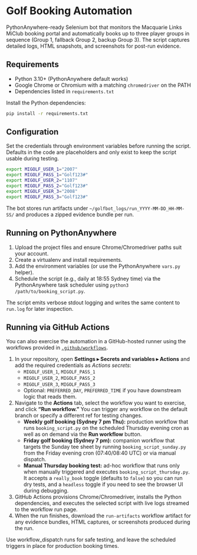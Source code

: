 # Golf Booking Automation

PythonAnywhere-ready Selenium bot that monitors the Macquarie Links MiClub booking
portal and automatically books up to three player groups in sequence (Group 1,
fallback Group 2, backup Group 3). The script captures detailed logs, HTML
snapshots, and screenshots for post-run evidence.

## Requirements
- Python 3.10+ (PythonAnywhere default works)
- Google Chrome or Chromium with a matching `chromedriver` on the PATH
- Dependencies listed in `requirements.txt`

Install the Python dependencies:
```bash
pip install -r requirements.txt
```

## Configuration
Set the credentials through environment variables before running the script.
Defaults in the code are placeholders and only exist to keep the script usable
during testing.
```bash
export MIGOLF_USER_1="2007"
export MIGOLF_PASS_1="Golf123#"
export MIGOLF_USER_2="1107"
export MIGOLF_PASS_2="Golf123#"
export MIGOLF_USER_3="2008"
export MIGOLF_PASS_3="Golf123#"
```

The bot stores run artifacts under `~/golfbot_logs/run_YYYY-MM-DD_HH-MM-SS/` and
produces a zipped evidence bundle per run.

## Running on PythonAnywhere
1. Upload the project files and ensure Chrome/Chromedriver paths suit your account.
2. Create a virtualenv and install requirements.
3. Add the environment variables (or use the PythonAnywhere `vars.py` helper).
4. Schedule the script (e.g., daily at 18:55 Sydney time) via the PythonAnywhere task
   scheduler using `python3 /path/to/booking_script.py`.

The script emits verbose stdout logging and writes the same content to
`run.log` for later inspection.

## Running via GitHub Actions
You can also exercise the automation in a GitHub-hosted runner using the
workflows provided in [`.github/workflows`](.github/workflows).

1. In your repository, open **Settings ▸ Secrets and variables ▸ Actions** and
   add the required credentials as *Actions secrets*:
   - `MIGOLF_USER_1`, `MIGOLF_PASS_1`
   - `MIGOLF_USER_2`, `MIGOLF_PASS_2`
   - `MIGOLF_USER_3`, `MIGOLF_PASS_3`
   - Optional: `PREFERRED_DAY`, `PREFERRED_TIME` if you have downstream logic
     that reads them.
2. Navigate to the **Actions** tab, select the workflow you want to exercise,
   and click **“Run workflow.”** You can trigger any workflow on the default
   branch or specify a different ref for testing changes.
   - **Weekly golf booking (Sydney 7 pm Thu):** production workflow that runs
     `booking_script.py` on the scheduled Thursday evening cron as well as on
     demand via the **Run workflow** button.
   - **Friday golf booking (Sydney 7 pm):** companion workflow that targets the
     Sunday tee sheet by running `booking_script_sunday.py` from the Friday
     evening cron (07:40/08:40 UTC) or via manual dispatch.
   - **Manual Thursday booking test:** ad-hoc workflow that runs only when
     manually triggered and executes `booking_script_thursday.py`. It accepts a
     `really_book` toggle (defaults to `false`) so you can run dry tests, and a
     `headless` toggle if you need to see the browser UI during debugging.
3. GitHub Actions provisions Chrome/Chromedriver, installs the Python
   dependencies, and executes the selected script with live logs streamed to the
   workflow run page.
4. When the run finishes, download the `run-artifacts` workflow artifact for any
   evidence bundles, HTML captures, or screenshots produced during the run.

Use workflow_dispatch runs for safe testing, and leave the scheduled triggers in
place for production booking times.
